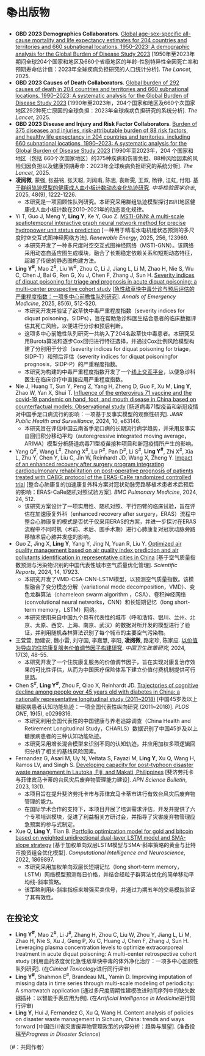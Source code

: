 # 📚出版物
-	**GBD 2023 Demographics Collaborators**. [Global age-sex-specific all-cause mortality and life expectancy estimates for 204 countries and territories and 660 subnational locations, 1950–2023: A demographic analysis for the Global Burden of Disease Study 2023](https://www.thelancet.com/journals/lancet/article/PIIS0140-6736(25)01330-3/fulltext) [1950年至2023年期间全球204个国家和地区及660个省级地区的年龄-性别特异性全因死亡率和预期寿命估计值：2023年全球疾病负担研究的人口统计分析]. *The Lancet,* 2025.
-	**GBD 2023 Causes of Death Collaborators**. [Global burden of 292 causes of death in 204 countries and territories and 660 subnational locations, 1990–2023: A systematic analysis for the Global Burden of Disease Study 2023](https://www.thelancet.com/journals/lancet/article/PIIS0140-6736(25)01917-8/fulltext) [1990年至2023年，204个国家和地区及660个次国家地区292种死亡原因的全球负担：2023年全球疾病负担研究的系统分析]. *The Lancet,* 2025.
-	**GBD 2023 Disease and Injury and Risk Factor Collaborators**. [Burden of 375 diseases and injuries, risk-attributable burden of 88 risk factors, and healthy life expectancy in 204 countries and territories, including 660 subnational locations, 1990–2023: A systematic analysis for the Global Burden of Disease Study 2023](https://www.thelancet.com/journals/lancet/article/PIIS0140-6736(25)01637-X/fulltext) [1990年至2023年，204 个国家和地区（包括 660个次国家地区）的375种疾病和伤害负担、88种风险因素的风险归因负担以及健康预期寿命：2023年全球疾病负担研究的系统分析]. *The Lancet,* 2025.
- **凌阅微**, 蒙强, 张益铭, 张天聪, 刘阔甫, 陈思, 袁新雯, 王双, 杨铮, 江虹, 付阳. [基于群组轨迹模型的健康成人血小板计数动态变化轨迹研究](https://d.wanfangdata.com.cn/periodical/zhyxjy202509016). *中华检验医学杂志*, 2025, 48(9), 1222-1226.
  - 本研究是一项回顾性队列研究。本研究采用群组轨迹模型探讨四川地区健康成人血小板计数在2010-2021年的动态变化规律。
- Yi T, Guo J, Meng Y, **Ling Y**, Ke Y, Guo Z. [MSTI-GNN: A multi-scale spatiotemporal interactive graph neural network method for precise hydropower unit status prediction](https://doi.org/10.1016/j.renene.2025.123969) [一种用于精准水电机组状态预测的多尺度时空交互式图神经网络方法]. *Renewable Energy*, 2025, 256, 123969.
  - 本研究开发了一种多尺度时空交互式图神经网络（MSTI-GNN）。该网络采用动态自适应图生成模块，融合了长期稳定依赖关系和短期动态特征，超越了传统的静态图构建方法。
- **Ling Y<sup>#</sup>**, Mao Z<sup>#</sup>, Liu W<sup>#</sup>, Zhou C, Li J, Jiang L, Li M, Zhao H, Nie S, Wu C, Chen J, Bai G, Ren G, Xu J, Chen F, Zhang J, Sun H. [Severity indices of diquat poisoning for triage and prognosis in acute diquat poisoning: a multi-center prospective cohort study](https://doi.org/10.1016/j.annemergmed.2025.02.022) [[急性敌草快中毒分诊与预后评估的严重程度指数：一项多中心前瞻性队列研究](https://mp.weixin.qq.com/s/MCAnXHPvmi6ER1acYU7GFA)]. *Annals of Emergency Medicine*, 2025, 85(6), 512-520.
  - 本研究开发并验证了敌草快中毒严重程度指数（severity indices for diquat poisoning，SIDPs），旨在帮助急诊科医生结合患者的临床数据评估其死亡风险，以便进行分诊和预后判断。
  - 这项多中心前瞻性队列研究一共纳入了204名敌草快中毒患者。本研究采用Burota算法和逐步Cox回归进行特征选择，并通过Cox比例风险模型构建了分别用于分诊（severity indices for diquat poisoning for triage，SIDP-T）和预后评估（severity indices for diquat poisoningfor prognosis，SIDP-P）的严重程度指数。
  - 本研究为构建的中毒严重程度指数开发了一个[线上交互平台](https://severityindexofdiquatpoisoning.streamlit.app/)，以便急诊科医生在临床诊疗中直接应用严重程度指数。
- Nie J, Huang T, Sun Y, Peng Z, Yang H, Zheng D, Guo F, Xu M, **Ling Y**, Zhao W, Yan X, Shui T. [Influence of the enterovirus 71 vaccine and the covid-19 pandemic on hand, foot, and mouth disease in China based on counterfactual models: Observational study](https://publichealth.jmir.org/2024/1/e63146) [肠道病毒71型疫苗和新冠疫情对中国手足口病流行的影响：一项基于反事实模型的观察性研究]. *JMIR Public Health and Surveillance*, 2024, 10, e63146.
  - 本研究旨在评估中国云南省手足口病的长期流行病学趋势，并采用反事实自回归积分移动平均（autoregressive integrated moving average，ARIMA）模型分析肠道病毒71型疫苗接种项目和新冠疫情所产生的影响。
- Yang Q<sup>#</sup>, Wang L<sup>#</sup>, Zhang X<sup>#</sup>, Lu P<sup>#</sup>, Pan D<sup>#</sup>, Li S<sup>#</sup>, **Ling Y<sup>#</sup>**, Zhi X<sup>#</sup>, Xia L, Zhu Y, Chen Y, Liu C, Jin W, Reinhardt JD, Wang X, Zheng Y. [Impact of an enhanced recovery after surgery program integrating cardiopulmonary rehabilitation on post-operative prognosis of patients treated with CABG: protocol of the ERAS-CaRe randomized controlled trial](https://doi.org/10.1186/s12890-024-03286-1) [整合心肺康复的加速康复外科方案对冠状动脉旁路移植术患者术后预后的影响：ERAS-CaRe随机对照试验方案]. *BMC Pulmonary Medicine*, 2024, 24, 512.
  - 该研究方案设计了一项实用性、随机对照、平行四臂的临床试验，旨在评估在加速康复外科（enhanced recovery after surgery，ERAS）流程中整合心肺康复的模式是否优于仅采用ERAS的方案，并进一步探讨在ERAS流程中不同时机（术前、术后、围手术期）进行心肺康复对冠状动脉旁路移植术后心肺并发症的影响。
- Guo Z, Jing X, **Ling Y**, Yang Y, Jing N, Yuan R, Liu Y. [Optimized air quality management based on air quality index prediction and air pollutants identification in representative cities in China](https://doi.org/10.1038/s41598-024-68972-w) [基于空气质量指数预测与污染物识别的中国代表性城市空气质量优化管理]. *Scientific Reports*, 2024, 14, 17923.
  - 本研究开发了VMD-CSA-CNN-LSTM模型，以预测空气质量指数。该模型融合了变分模态分解（variational mode decomposition，VMD）、变色龙群算法（chameleon swarm algorithm ，CSA）、卷积神经网络 (convolutional neural networks，CNN）和长短期记忆（long short-term memory，LSTM）网络。
  - 本研究使用来自中国九个具有代表性的城市（呼和浩特、银川、兰州、北京、太原、西安、上海、南京、武汉）的数据对所开发的模型进行了验证，并利用随机森林算法识别了每个城市的主要空气污染物。
- 王萱萱, 励建安, 魏小雷, 刘守国, 李嘉慧, 李阳, **凌阅微**, 路定珍, 陈家应. [以价值为导向的住院康复服务价值调节因子构建研究](http://journal.healthpolicy.cn/html/20240307.htm). *中国卫生政策研究*, 2024, 17(3), 48-55.
  - 本研究开发了一个住院康复服务的价值调节因子，旨在实现对康复治疗效果的可比性评估，从而为中国医疗保险体系下建立价值付费机制提供可行思路。
- Chen S<sup>#</sup>, **Ling Y<sup>#</sup>**, Zhou F, Qiao X, Reinhardt JD. [Trajectories of cognitive decline among people over 45 years old with diabetes in China: a nationally representative longitudinal study (2011~2018)](https://doi.org/10.1371/journal.pone.0299316) [中国45岁及以上糖尿病患者认知功能轨迹：一项全国代表性纵向研究 (2011~2018)]. *PLOS ONE*, 19(5), e0299316.
  - 本研究利用全国代表性的中国健康与养老追踪调查（China Health and Retirement Longitudinal Study，CHARLS）数据识别了中国45岁及以上糖尿病患者的三种认知功能轨迹。
  - 本研究采用增长混合模型来识别不同的认知轨迹，并应用加权多项逻辑回归分析了相关的基线风险因素。
- Fernandez G, Asari M, Uy N, Veitata S, Fayazi M, **Ling Y**, Xu Q, Wang H, Ramos LV, and Singh S. [Developing capacity for post-typhoon disaster waste management in Lautoka, Fiji, and Makati, Philippines](https://www.apn-gcr.org/bulletin/article/developing-capacity-for-post-typhoon-disaster-waste-management-in-lautoka-fiji-and-makati-philippines/) [斐济劳托卡与菲律宾马卡蒂的台风灾后废弃物管理能力建设]. *APN Science Bulletin*, 2023, 13(1).
  - 本项目旨在提升斐济劳托卡市与菲律宾马卡蒂市进行有效台风灾后废弃物管理的能力。
  - 在国际学术合作的支持下，本项目开展了培训需求评估，开发并提供了六个专项培训模块，促进了利益相关方研讨会，并指导了灾害废弃物管理应急预案的参与式制定。
- Xue Q, **Ling Y**, Tian B. [Portfolio optimization model for gold and bitcoin based on weighted unidirectional dual-layer LSTM model and SMA-slope strategy](https://www.hindawi.com/journals/cin/2022/1869897) [基于加权单向双层LSTM模型与SMA-斜率策略的黄金与比特币投资组合优化模型]. *Computational Intelligence and Neuroscience*, 2022, 1869897.
  - 本研究采用加权单向双层长短期记忆（long short-term memory，LSTM）网络模型预测每日价格，并结合经粒子群算法优化的简单移动平均线-斜率策略。
  - 该策略利用*k*-斜率指标来增强买卖信号，并通过为期五年的交易模拟验证了其有效性。

## 在投论文

- **Ling Y<sup>#</sup>**, Mao Z<sup>#</sup>, Li J<sup>#</sup>, Zhang H, Zhou C, Liu W, Zhou Y, Jiang L, Li M, Zhao H, Nie S, Xu J, Geng P, Xu C, Huang J, Chen F, Zhang J, Sun H. Leveraging plasma concentration levels to optimize extracorporeal treatment in acute diquat poisoning: A multi-center retrospective cohort study [利用血药浓度优化急性敌草快中毒的体外净化治疗：一项多中心回顾性队列研究]. (在*Clinical Toxicology*进行同行评审)
- **Ling Y<sup>#</sup>**, Shahmon E<sup>#</sup>, Brandeau ML, Yamin D. Improving imputation of missing data in time series through multi-scale modeling of periodicity: A smartwatch application [通过多尺度周期性建模改进时间序列中的缺失数据插补：以智能手表应用为例]. (在*Artificial Intelligence in Medicine*进行同行评审)
- **Ling Y**, Hui J, Fernandez G, Xu Q, Wang H. Content analysis of policies on disaster waste management in Sichuan, China: trends and ways forward [中国四川省灾害废弃物管理政策的内容分析：趋势与展望]. (准备投稿至*Progress in Disaster Science*)

（#：共同作者）